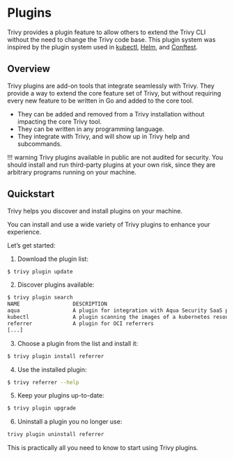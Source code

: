 # Plugins
Trivy provides a plugin feature to allow others to extend the Trivy CLI without the need to change the Trivy code base.
This plugin system was inspired by the plugin system used in [kubectl][kubectl], [Helm][helm], and [Conftest][conftest].

## Overview
Trivy plugins are add-on tools that integrate seamlessly with Trivy.
They provide a way to extend the core feature set of Trivy, but without requiring every new feature to be written in Go and added to the core tool.

- They can be added and removed from a Trivy installation without impacting the core Trivy tool.
- They can be written in any programming language.
- They integrate with Trivy, and will show up in Trivy help and subcommands.

!!! warning
    Trivy plugins available in public are not audited for security.
    You should install and run third-party plugins at your own risk, since they are arbitrary programs running on your machine.

## Quickstart
Trivy helps you discover and install plugins on your machine.

You can install and use a wide variety of Trivy plugins to enhance your experience.

Let’s get started:

1. Download the plugin list:

```bash
$ trivy plugin update
```

2. Discover plugins available:

```bash
$ trivy plugin search
NAME                 DESCRIPTION                                                  MAINTAINER           OUTPUT
aqua                 A plugin for integration with Aqua Security SaaS platform    aquasecurity
kubectl              A plugin scanning the images of a kubernetes resource        aquasecurity
referrer             A plugin for OCI referrers                                   aquasecurity           ✓
[...]
```

3. Choose a plugin from the list and install it:

```bash
$ trivy plugin install referrer
```

4. Use the installed plugin:

```bash
$ trivy referrer --help
```

5. Keep your plugins up-to-date:

```bash
$ trivy plugin upgrade
```

6. Uninstall a plugin you no longer use:

```bash
trivy plugin uninstall referrer
``` 

This is practically all you need to know to start using Trivy plugins.


[kubectl]: https://kubernetes.io/docs/tasks/extend-kubectl/kubectl-plugins/
[helm]: https://helm.sh/docs/topics/plugins/
[conftest]: https://www.conftest.dev/plugins/
